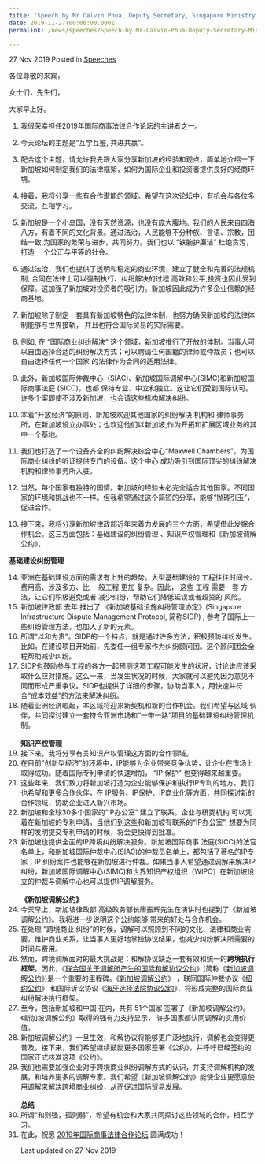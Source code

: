 ```yaml
---
title: 'Speech by Mr Calvin Phua, Deputy Secretary, Singapore Ministry of Law, at the International Commercial & Legal Cooperation Forum in Changsha, China'
date: 2019-11-27T00:00:00.000Z
permalink: /news/speeches/Speech-by-Mr-Calvin-Phua-Deputy-Secretary-Ministry-of-Law-at-the-ICLP-Forum-2019

---
```



27 Nov 2019 Posted in [Speeches](/news/speeches)

各位尊敬的来宾，

女士们，先生们，

大家早上好。

1. 我很荣幸担任2019年国际商事法律合作论坛的主讲者之一。

2. 今天论坛的主题是“互学互鉴, 共进共赢”。

3. 配合这个主题，请允许我先跟大家分享新加坡的经验和观点，简单地介绍一下新加坡如何制定我们的法律框架，如何为国际企业和投资者提供良好的经商环境。

4. 接着，我将分享一些有合作潜能的领域。希望在这次论坛中，有机会与各位多交流，互相学习。

5. 新加坡是一个小岛国，没有天然资源，也没有庞大腹地。我们的人民来自四海八方，有着不同的文化背景。通过法治，人民能够不分种族、言语、宗教，团结一致,为国家的繁荣与进步，共同努力。我们也以 “铁腕护廉洁” 杜绝贪污，打造 一个公正与平等的社会。

6. 通过法治，我们也提供了透明和稳定的商业环境，建立了健全和完善的法规机制; 合同在法律上可以强制执行、纠纷解决的过程 高效和公平,投资也因此受到保障。这加强了新加坡对投资者的吸引力。新加坡因此成为许多企业信赖的经商基地。

7. 新加坡除了制定一套具有新加坡特色的法律体制，也努力确保新加坡的法律体制能够与世界接轨， 并且也符合国际贸易的实际需要。

8. 例如, 在 “国际商业纠纷解决“ 这个领域，新加坡推行了开放的体制。当事人可以自由选择合适的纠纷解决方式；可以聘请任何国籍的律师或仲裁员；也可以自由选择任何一个国家 的法律作为合同的适用法律。

9. 此外，新加坡国际仲裁中心（SIAC)、新加坡国际调解中心(SIMC)和新加坡国际商事法庭   (SICC)，也都 保持专业、中立和独立。这让它们受到国际认可。许多个案即使不涉及新加坡，也会请这些机构解决纠纷。

10. 本着“开放经济“的原则，新加坡欢迎其他国家的纠纷解决 机构和 律师事务所，在新加坡设立办事处；也欢迎他们以新加坡,作为开拓和扩展区域业务的其中一个基地。

11. 我们也打造了一个设备齐全的纠纷解决综合中心“Maxwell Chambers”，为国际商业纠纷的听证提供专门的设备。这个中心 成功吸引到国际顶尖的纠纷解决机构和律师事务所入驻。

12. 当然，每个国家有独特的国情。新加坡的经验未必完全适合其他国家。不同国家的环境和挑战也不一样。但我希望通过这个简短的分享，能够“抛砖引玉”，促进合作。

13. 接下来，我将分享新加坡律政部近年来着力发展的三个方面，希望借此发掘合作机会。这三方面包括：基础建设的纠纷管理 、知识产权管理和《新加坡调解公约》。

**基础建设纠纷管理**
<ol start="14">
<li>亚洲在基础建设方面的需求有上升的趋势。大型基础建设的 工程往往时间长、费用高、涉及多方、比 一般工程 更加 复杂。因此， 这些 工程 需要一套 方法，让它们积极避免或者 减少纠纷，帮助它们降低延误或者超资的 风险。

<li>新加坡律政部 去年 推出了 《新加坡基础设施纠纷管理协定》(Singapore Infrastructure Dispute Management Protocol, 简称SIDP) , 参考了国际上一些纠纷管理方法，也加入了新的元素。

<li>所谓“以和为贵”。SIDP的一个特点，就是通过许多方法，积极预防纠纷发生。比如，在建设项目开始前，先委任一组专家作为纠纷顾问团。这个顾问团会全程帮助减少纠纷。

<li>SIDP也鼓励参与工程的各方一起预测这项工程可能发生的状况，讨论谁应该采取什么应对措施。这么一来，当发生状况的时候，大家就可以避免因为意见不同而形成严重争议。SIDP也提供了详细的步骤，协助当事人，用快速并符合“成本效益”的方法来解决纠纷。

<li>随着亚洲经济崛起，本区域将迎来新契机和新的合作机会。我们希望与区域 伙伴，共同探讨建立一套符合亚洲市场和“一带一路”项目的基础建设纠纷管理机制。
<br>
<br>
<b>知识产权管理</b>

<li>接下来，我将分享有关知识产权管理这方面的合作领域。

<li>在目前“创新型经济”的环境中，IP能够为企业带来竞争优势，让企业在市场上取得成功。随着国际专利申请的快速增加， “IP 保护” 也变得越来越重要。
  
<li>这些年来，我们致力将新加坡打造为企业能够保护和执行IP专利的地方。我们也希望和更多合作伙伴，在 IP服务、IP保护、IP商业化等方面，共同探讨新的合作领域，协助企业进入新兴市场。

<li>新加坡和全球30多个国家的“IP办公室”  建立了联系。企业与研究机构 可以凭着在新加坡的专利申请，当他们到这些和新加坡有联系的“IP办公室”, 想要为同样的发明提交专利申请的时候，将会更快得到批准。

<li>新加坡也提供全面的IP跨境纠纷解决服务。新加坡国际商事 法庭(SICC)的法官名单上，和新加坡国际仲裁中心(SIAC)的仲裁员名单上，都包括了著名的IP专家；IP 纠纷案件也能够在新加坡进行仲裁。如果当事人希望通过调解来解决IP纠纷，新加坡国际调解中心(SIMC)和世界知识产权组织（WIPO）在新加坡设立的仲裁与调解中心也可以提供IP调解服务。
<br>
<br>
<b>《新加坡调解公约》</b>

<li>今天早上，新加坡律政部 高级政务部长唐振辉先生在演讲时也提到了《新加坡调解公约》。我将进一步说明这个公约能够 带来的好处与合作机会。

<li>在处理 “跨境商业 纠纷”的时候，调解可以照顾到不同的文化、法律和商业需要，维护商业关系，让当事人更好地掌控协议结果，也减少纠纷解决所需要的时间与费用。

<li>然而，跨境调解面对的最大挑战是：和解协议缺乏一套有效和统一的<b>跨境执行框架</b>。因此，《<span style="text-decoration: underline;">联合国关于调解所产生的国际和解协议公约</span>》(简称《<span style="text-decoration: underline;">新加坡调解公约</span>》)是一个重要的里程碑。《<span style="text-decoration: underline;">新加坡调解公约</span>》 ，联同国际仲裁协议《<span style="text-decoration: underline;">纽约公约</span>》 和国际诉讼协议《<span style="text-decoration: underline;">海牙选择法院协议公约</span>》，将形成完整的国际商业纠纷解决执行框架。

<li>至今，包括新加坡和中国 在内，共有 51个国家 签署了《新加坡调解公约》。《新加坡调解公约》取得的强有力支持显示， 许多国家都认同调解的实用价值。

<li>新加坡调解公约》一旦生效，和解协议将能够更广泛地执行，调解也会变得更普及。接下来，我们希望继续鼓励更多国家签署《公约》，并呼吁已经签约的国家正式核准这项《公约》。

<li>我们也需要加强企业对于跨境商业纠纷调解方式的认识，并支持调解机构的发展，和培养更多的调解专家。我们希望《新加坡调解公约》能使企业更愿意使用调解来解决跨境商业纠纷，从而促进国际贸易发展。
<br>
<br>
<b>总结</b>

<li>所谓“和则强，孤则弱”，希望有机会和大家共同探讨这些领域的合作，相互学习。

<li>在此，祝愿 <span style="text-decoration: underline;">2019年国际商事法律合作论坛</span> 圆满成功！

<p class="right-side-updated">Last updated on 27 Nov 2019</p> 
